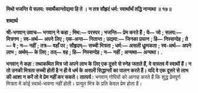 **मिथो भजन्ति ये सलय: स्वार्थैकान्तोद्यमा हि ते ।** **न तत्र सौहृदं धर्म: स्वार्थार्थं तद्धि नान्यथा ॥ १७॥** 

**शब्दार्थ** 

**श्री-भगवान् उवाच—** **भगवान् ने कहा** **; मिथ:—** **परस्पर** **; भजन्ति—** **प्रेम करते हैं** **; ये—** **जो** **; सलय:—** **मित्रगण** **; स्व-अर्थ—** **अपने** **लिए** **; एक-अन्त—** **नितान्त** **; उद्यमा:—** **जिनका प्रयत्न** **; हि—** **निस्सन्देह** **; ते—** **वे** **; न—** **नहीं** **; तत्र—** **वहाँ पर** **; सौहृदम्—** **सच्ची** **मित्रता** **; धर्म:—** **असली धाॢमकता** **; स्व-अर्थ—** **अपने लाभ** **; अर्थम्—** **के लिए** **; तत्—** **वह** **; हि—** **निस्सन्देह** **; न—** **नहीं** **; अन्यथा—** **अन्यथा।** **.** 

**भगवान् ने कहा : तथाकथित मित्र जो अपने लाभ के लिए एक दूसरे से स्नेह जताते हैं, वे** **वास्तव में स्वार्थी हैं। न तो उनकी मित्रता सच्ची होती है न ही वे धर्म के असली सिद्धान्तों का** **पालन करते हैं। यदि वे एक दूसरे से लाभ की आशा न करें तो वे प्रेम नहीं कर सकते।** **तात्पर्य :** भगवान् गोपियों को आगाह करते हैं कि शुद्ध प्रेमपूर्ण मित्रता में कोई स्वार्थ-भावना नहीं होती। प्रत्युत मित्र के प्रति केवल प्रेम होता है।  